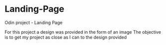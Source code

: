 # Landing-Page
Odin project - Landing Page

For this project a design was provided in the form of an image
The objective is to get my project as close as I can to the design provided
